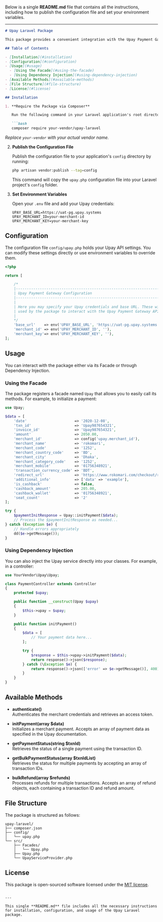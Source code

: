 Below is a single **README.md** file that contains all the instructions, including how to publish the configuration file and set your environment variables.

---

```markdown
# Upay Laravel Package

This package provides a convenient integration with the Upay Payment Gateway for your Laravel applications. With this package, you can authenticate your merchant, initialize payments, check payment statuses (both single and bulk), and process bulk refunds—all through a simple API.

## Table of Contents

- [Installation](#installation)
- [Configuration](#configuration)
- [Usage](#usage)
  - [Using the Facade](#using-the-facade)
  - [Using Dependency Injection](#using-dependency-injection)
- [Available Methods](#available-methods)
- [File Structure](#file-structure)
- [License](#license)

## Installation

1. **Require the Package via Composer**

   Run the following command in your Laravel application's root directory:

   ```bash
   composer require your-vendor/upay-laravel
   ```

   *Replace `your-vendor` with your actual vendor name.*

2. **Publish the Configuration File**

   Publish the configuration file to your application's `config` directory by running:

   ```bash
   php artisan vendor:publish --tag=config
   ```

   This command will copy the `upay.php` configuration file into your Laravel project's `config` folder.

3. **Set Environment Variables**

   Open your `.env` file and add your Upay credentials:

   ```dotenv
   UPAY_BASE_URL=https://uat-pg.upay.systems
   UPAY_MERCHANT_ID=your-merchant-id
   UPAY_MERCHANT_KEY=your-merchant-key
   ```

## Configuration

The configuration file `config/upay.php` holds your Upay API settings. You can modify these settings directly or use environment variables to override them.

```php
<?php

return [

    /*
    |--------------------------------------------------------------------------
    | Upay Payment Gateway Configuration
    |--------------------------------------------------------------------------
    |
    | Here you may specify your Upay credentials and base URL. These will be
    | used by the package to interact with the Upay Payment Gateway API.
    |
    */
    'base_url'    => env('UPAY_BASE_URL', 'https://uat-pg.upay.systems'),
    'merchant_id' => env('UPAY_MERCHANT_ID', ''),
    'merchant_key'=> env('UPAY_MERCHANT_KEY', ''),
];
```

## Usage

You can interact with the package either via its Facade or through Dependency Injection.

### Using the Facade

The package registers a facade named `Upay` that allows you to easily call its methods. For example, to initialize a payment:

```php
use Upay;

$data = [
    'date'                      => '2020-12-08',
    'txn_id'                    => 'Upay987654321',
    'invoice_id'                => 'Upay987654321',
    'amount'                    => 2050.00,
    'merchant_id'               => config('upay.merchant_id'),
    'merchant_name'             => 'rokomari',
    'merchant_code'             => '1252',
    'merchant_country_code'     => 'BD',
    'merchant_city'             => 'Dhaka',
    'merchant_category_code'    => '1252',
    'merchant_mobile'           => '01756348921',
    'transaction_currency_code' => 'BDT',
    'redirect_url'              => 'https://www.rokomari.com/checkout/redirect/',
    'additional_info'           => ['data' => 'example'],
    'is_cashback'               => false,
    'cashback_amount'           => 205.00,
    'cashback_wallet'           => '01756348921',
    'seat_count'                => '2'
];

try {
    $paymentInitResponse = Upay::initPayment($data);
    // Process the $paymentInitResponse as needed...
} catch (Exception $e) {
    // Handle errors appropriately
    dd($e->getMessage());
}
```

### Using Dependency Injection

You can also inject the Upay service directly into your classes. For example, in a controller:

```php
use YourVendor\Upay\Upay;

class PaymentController extends Controller
{
    protected $upay;

    public function __construct(Upay $upay)
    {
        $this->upay = $upay;
    }

    public function initPayment()
    {
        $data = [
            // Your payment data here...
        ];

        try {
            $response = $this->upay->initPayment($data);
            return response()->json($response);
        } catch (\Exception $e) {
            return response()->json(['error' => $e->getMessage()], 400);
        }
    }
}
```

## Available Methods

- **authenticate()**  
  Authenticates the merchant credentials and retrieves an access token.

- **initPayment(array $data)**  
  Initializes a merchant payment. Accepts an array of payment data as specified in the Upay documentation.

- **getPaymentStatus(string $txnId)**  
  Retrieves the status of a single payment using the transaction ID.

- **getBulkPaymentStatus(array $txnIdList)**  
  Retrieves the status for multiple payments by accepting an array of transaction IDs.

- **bulkRefund(array $refunds)**  
  Processes refunds for multiple transactions. Accepts an array of refund objects, each containing a transaction ID and refund amount.

## File Structure

The package is structured as follows:

```
upay-laravel/
├── composer.json
├── config/
│   └── upay.php
└── src/
    ├── Facades/
    │   └── Upay.php
    ├── Upay.php
    └── UpayServiceProvider.php
```

## License

This package is open-sourced software licensed under the [MIT license](LICENSE).
```

---

This single **README.md** file includes all the necessary instructions for installation, configuration, and usage of the Upay Laravel package.